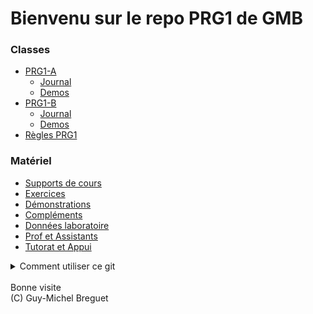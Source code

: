 # Bienvenu sur le repo PRG1 de GMB

### Classes
- [PRG1-A](Classe_PRG1-A)
	- [Journal](Classe_PRG1-A/readme.md)
	- [Demos](Classe_PRG1-A/Demos)
- [PRG1-B](Classe_PRG1-B)
	- [Journal](Classe_PRG1-B/readme.md)
	- [Demos](Classe_PRG1-B/Demos)
- [Règles PRG1](Complements/regles_PRG1.md)

### Matériel
- [Supports de cours](Slides)
- [Exercices](https://github.com/PRG1-HEIGVD/PRG1_Recueil_Exercices)
- [Démonstrations](https://github.com/gmbreguet/PRG1_GMB_DEMO)
- [Compléments](Complements) 
- [Données laboratoire](Laboratoires) 
- [Prof et Assistants](Prof_Assistants.md)
- [Tutorat et Appui](Tutorat_Appui.md)

<details>
<summary>Comment utiliser ce git</summary>

Vous pouvez utiliser ce repo comme suit :

- Visualiser les codes dans votre navigateur avec l'URL

	`https://github.com/2025-PRG1-GMB/COURS`

- Copier/Coller un code en particulier dans votre IDE

	![Copier/Coller](_images/git_button_copy.png)

- Cloner ce git entier avec la commande

	`git clone git@github.com:2025-PRG1-GMB/COURS.git`

- ... puis faire un pull régulièrement

	`git pull <votre répertoire>`
</details>

</br>
Bonne visite</br>
(C) Guy-Michel Breguet
